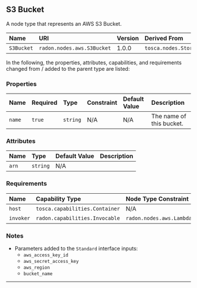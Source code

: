 ## S3 Bucket

A node type that represents an AWS S3 Bucket.

| Name | URI | Version | Derived From |
|:---- |:--- |:------- |:------------ |
| `S3Bucket` | `radon.nodes.aws.S3Bucket` | 1.0.0 | `tosca.nodes.Storage.ObjectStorage` |

In the following, the properties, attributes, capabilities, and requirements changed from / added to the parent type are listed:

### Properties

| Name | Required | Type | Constraint | Default Value | Description |
|:---- |:-------- |:---- |:---------- |:------------- |:----------- |
| `name` | `true` | `string` | N/A | N/A | The name of this bucket. |

### Attributes

| Name | Type | Default Value | Description |
|:---- |:---- |:------------- |:----------- |
| `arn` | `string` | N/A | |

### Requirements

| Name | Capability Type | Node Type Constraint | Relationship Type | Occurrences |
|:---- |:--------------- |:-------------------- |:----------------- |:------------|
| `host` | `tosca.capabilities.Container` | N/A | `tosca.relationships.HostedOn`| [1,1] |
| `invoker` | `radon.capabilities.Invocable` | `radon.nodes.aws.LambdaFunction` | `radon.relationships.aws.Triggers`| [0,UNBOUNDED] |

### Notes

* Parameters added to the `Standard` interface inputs:
    * `aws_access_key_id`
    * `aws_secret_access_key`
    * `aws_region`
    * `bucket_name`

---